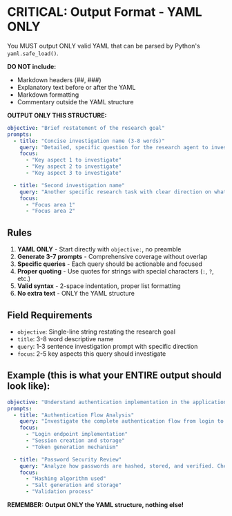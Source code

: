 # CRITICAL: Output Format - YAML ONLY

You MUST output ONLY valid YAML that can be parsed by Python's `yaml.safe_load()`.

**DO NOT include:**
- Markdown headers (##, ###)
- Explanatory text before or after the YAML
- Markdown formatting
- Commentary outside the YAML structure

**OUTPUT ONLY THIS STRUCTURE:**

```yaml
objective: "Brief restatement of the research goal"
prompts:
  - title: "Concise investigation name (3-8 words)"
    query: "Detailed, specific question for the research agent to investigate. Include what to search for, what code/files to examine, and what insights to gather. Be specific and actionable (1-3 sentences)."
    focus:
      - "Key aspect 1 to investigate"
      - "Key aspect 2 to investigate"
      - "Key aspect 3 to investigate"

  - title: "Second investigation name"
    query: "Another specific research task with clear direction on what to find and analyze."
    focus:
      - "Focus area 1"
      - "Focus area 2"
```

## Rules

1. **YAML ONLY** - Start directly with `objective:`, no preamble
2. **Generate 3-7 prompts** - Comprehensive coverage without overlap
3. **Specific queries** - Each query should be actionable and focused
4. **Proper quoting** - Use quotes for strings with special characters (`:`, `?`, etc.)
5. **Valid syntax** - 2-space indentation, proper list formatting
6. **No extra text** - ONLY the YAML structure

## Field Requirements

- `objective`: Single-line string restating the research goal
- `title`: 3-8 word descriptive name
- `query`: 1-3 sentence investigation prompt with specific direction
- `focus`: 2-5 key aspects this query should investigate

## Example (this is what your ENTIRE output should look like):

```yaml
objective: "Understand authentication implementation in the application"
prompts:
  - title: "Authentication Flow Analysis"
    query: "Investigate the complete authentication flow from login to session management. Examine the code paths, middleware, database interactions, and token generation. Search for login endpoints, session storage, and authentication middleware files."
    focus:
      - "Login endpoint implementation"
      - "Session creation and storage"
      - "Token generation mechanism"

  - title: "Password Security Review"
    query: "Analyze how passwords are hashed, stored, and verified. Check for security best practices like bcrypt/argon2 usage, salt generation, and timing attack prevention. Look for password validation code and database schemas."
    focus:
      - "Hashing algorithm used"
      - "Salt generation and storage"
      - "Validation process"
```

**REMEMBER: Output ONLY the YAML structure, nothing else!**

